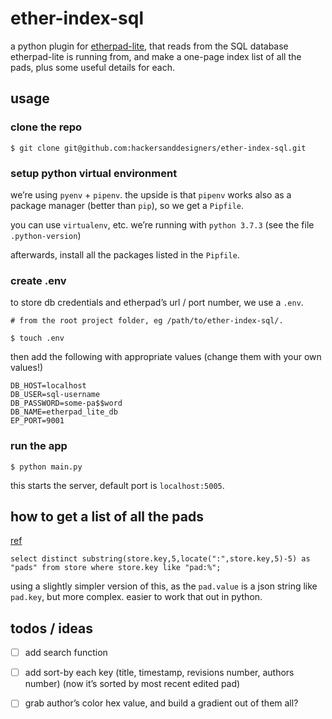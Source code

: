 ether-index-sql
===============

a python plugin for [etherpad-lite](https://github.com/ether/etherpad-lite/wiki/How-to-list-all-pads), that reads from the SQL database etherpad-lite is running from, and make a one-page index list of all the pads, plus some useful details for each.

## usage

### clone the repo

```
$ git clone git@github.com:hackersanddesigners/ether-index-sql.git
```

### setup python virtual environment

we’re using `pyenv` + `pipenv`. the upside is that `pipenv` works also as a package manager (better than `pip`), so we get a `Pipfile`.

you can use `virtualenv`, etc. we’re running with `python 3.7.3` (see the file `.python-version`) 

afterwards, install all the packages listed in the `Pipfile`.

### create .env

to store db credentials and etherpad’s url / port number, we use a `.env`.

```
# from the root project folder, eg /path/to/ether-index-sql/.

$ touch .env
```

then add the following with appropriate values (change them with your own values!)

```
DB_HOST=localhost
DB_USER=sql-username
DB_PASSWORD=some-pa$$word
DB_NAME=etherpad_lite_db
EP_PORT=9001
```

### run the app

```
$ python main.py
```

this starts the server, default port is `localhost:5005`.

## how to get a list of all the pads

[ref](https://github.com/ether/etherpad-lite/wiki/How-to-list-all-pads)

```
select distinct substring(store.key,5,locate(":",store.key,5)-5) as "pads" from store where store.key like "pad:%";
```

using a slightly simpler version of this, as the `pad.value` is a json string like `pad.key`, but more complex. easier to work that out in python.

## todos / ideas

- [ ] add search function
- [ ] add sort-by each key (title, timestamp, revisions number, authors number) (now it’s sorted by most recent edited pad)
- [ ] grab author’s color hex value, and build a gradient out of them all?

